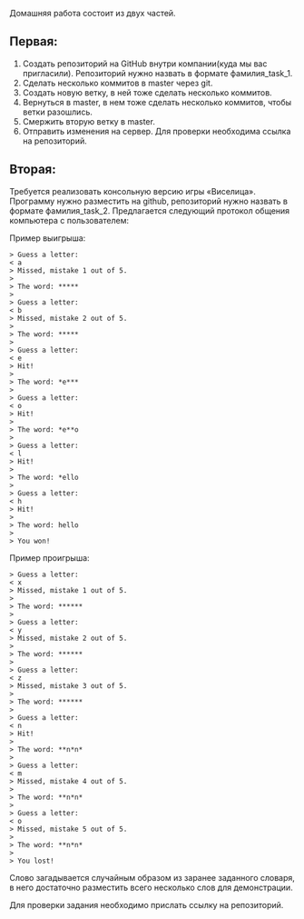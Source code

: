  Домашняя работа состоит из двух частей.

## Первая:
1. Создать репозиторий на GitHub внутри компании(куда мы вас пригласили). Репозиторий нужно назвать в формате фамилия_task_1.
2. Сделать несколько коммитов в master через git.
3. Создать новую ветку, в ней тоже сделать несколько коммитов.
4. Вернуться в master, в нем тоже сделать несколько коммитов, чтобы ветки разошлись.
5. Смержить вторую ветку в master.
6. Отправить изменения на сервер.
Для проверки необходима ссылка на репозиторий.

## Вторая:
Требуется реализовать консольную версию игры «Виселица». Программу нужно разместить на github, репозиторий нужно назвать в формате фамилия_task_2.
Предлагается следующий протокол общения компьютера с пользователем:

Пример выигрыша:
```
> Guess a letter:
< a
> Missed, mistake 1 out of 5.
>
> The word: *****
> 
> Guess a letter:
< b
> Missed, mistake 2 out of 5.
> 
> The word: *****
> 
> Guess a letter:
< e
> Hit!
> 
> The word: *e***
> 
> Guess a letter:
< o
> Hit!
>
> The word: *e**o
> 
> Guess a letter:
< l
> Hit!
>
> The word: *ello
> 
> Guess a letter:
< h
> Hit!
>
> The word: hello
>
> You won!
```
Пример проигрыша:
```
> Guess a letter:
< x
> Missed, mistake 1 out of 5.
>
> The word: ******
>
> Guess a letter:
< y
> Missed, mistake 2 out of 5.
>
> The word: ******
>
> Guess a letter:
< z
> Missed, mistake 3 out of 5.
>
> The word: ******
> 
> Guess a letter:
< n
> Hit!
>
> The word: **n*n*
>
> Guess a letter:
< m
> Missed, mistake 4 out of 5.
>
> The word: **n*n*
>
> Guess a letter:
< o
> Missed, mistake 5 out of 5.
>
> The word: **n*n*
>
> You lost!
```

Слово загадывается случайным образом из заранее заданного словаря, в него достаточно разместить всего несколько слов для демонстрации.

Для проверки задания необходимо прислать ссылку на репозиторий.
